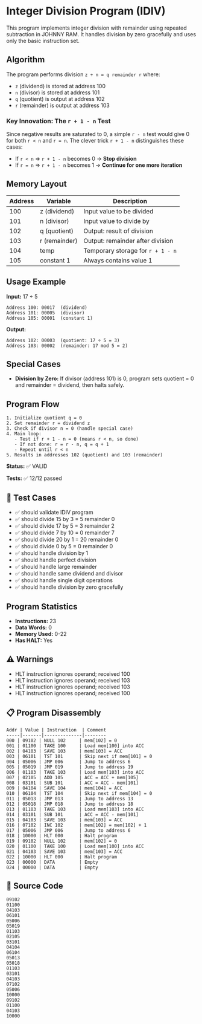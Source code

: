 # Integer Division Program (IDIV)

This program implements integer division with remainder using repeated subtraction in JOHNNY RAM. It handles division by zero gracefully and uses only the basic instruction set.

## Algorithm

The program performs division `z ÷ n = q remainder r` where:

- `z` (dividend) is stored at address 100
- `n` (divisor) is stored at address 101
- `q` (quotient) is output at address 102
- `r` (remainder) is output at address 103

### Key Innovation: The `r + 1 - n` Test

Since negative results are saturated to 0, a simple `r - n` test would give 0 for both `r < n` and `r = n`. The clever trick `r + 1 - n` distinguishes these cases:

- If `r < n` ⇒ `r + 1 - n` becomes 0 → **Stop division**
- If `r = n` ⇒ `r + 1 - n` becomes 1 → **Continue for one more iteration**

## Memory Layout

| Address | Variable      | Description                       |
| ------- | ------------- | --------------------------------- |
| 100     | z (dividend)  | Input value to be divided         |
| 101     | n (divisor)   | Input value to divide by          |
| 102     | q (quotient)  | Output: result of division        |
| 103     | r (remainder) | Output: remainder after division  |
| 104     | temp          | Temporary storage for `r + 1 - n` |
| 105     | constant 1    | Always contains value 1           |

## Usage Example

**Input:** 17 ÷ 5

```
Address 100: 00017  (dividend)
Address 101: 00005  (divisor)
Address 105: 00001  (constant 1)
```

**Output:**

```
Address 102: 00003  (quotient: 17 ÷ 5 = 3)
Address 103: 00002  (remainder: 17 mod 5 = 2)
```

## Special Cases

- **Division by Zero:** If divisor (address 101) is 0, program sets quotient = 0 and remainder = dividend, then halts safely.

## Program Flow

```
1. Initialize quotient q = 0
2. Set remainder r = dividend z
3. Check if divisor n = 0 (handle special case)
4. Main loop:
   - Test if r + 1 - n = 0 (means r < n, so done)
   - If not done: r = r - n, q = q + 1
   - Repeat until r < n
5. Results in addresses 102 (quotient) and 103 (remainder)
```

<!-- AUTO_GENERATED_DOCS_START -->
<!-- Everything below this line will be replaced by auto-generated documentation -->

**Status:** ✅ VALID

**Tests:** ✅ 12/12 passed

## 🧪 Test Cases

- ✅ should validate IDIV program
- ✅ should divide 15 by 3 = 5 remainder 0
- ✅ should divide 17 by 5 = 3 remainder 2
- ✅ should divide 7 by 10 = 0 remainder 7
- ✅ should divide 20 by 1 = 20 remainder 0
- ✅ should divide 0 by 5 = 0 remainder 0
- ✅ should handle division by 1
- ✅ should handle perfect division
- ✅ should handle large remainder
- ✅ should handle same dividend and divisor
- ✅ should handle single digit operations
- ✅ should handle division by zero gracefully

## Program Statistics

- **Instructions:** 23
- **Data Words:** 0
- **Memory Used:** 0-22
- **Has HALT:** Yes

## ⚠️ Warnings

- HLT instruction ignores operand; received 100
- HLT instruction ignores operand; received 103
- HLT instruction ignores operand; received 103
- HLT instruction ignores operand; received 100

## 📋 Program Disassembly

```
Addr | Value | Instruction  | Comment
-----|-------|--------------|--------
000 | 09102 | NULL 102     | mem[102] = 0
001 | 01100 | TAKE 100     | Load mem[100] into ACC
002 | 04103 | SAVE 103     | mem[103] = ACC
003 | 06101 | TST 101      | Skip next if mem[101] = 0
004 | 05006 | JMP 006      | Jump to address 6
005 | 05019 | JMP 019      | Jump to address 19
006 | 01103 | TAKE 103     | Load mem[103] into ACC
007 | 02105 | ADD 105      | ACC = ACC + mem[105]
008 | 03101 | SUB 101      | ACC = ACC - mem[101]
009 | 04104 | SAVE 104     | mem[104] = ACC
010 | 06104 | TST 104      | Skip next if mem[104] = 0
011 | 05013 | JMP 013      | Jump to address 13
012 | 05018 | JMP 018      | Jump to address 18
013 | 01103 | TAKE 103     | Load mem[103] into ACC
014 | 03101 | SUB 101      | ACC = ACC - mem[101]
015 | 04103 | SAVE 103     | mem[103] = ACC
016 | 07102 | INC 102      | mem[102] = mem[102] + 1
017 | 05006 | JMP 006      | Jump to address 6
018 | 10000 | HLT 000      | Halt program
019 | 09102 | NULL 102     | mem[102] = 0
020 | 01100 | TAKE 100     | Load mem[100] into ACC
021 | 04103 | SAVE 103     | mem[103] = ACC
022 | 10000 | HLT 000      | Halt program
023 | 00000 | DATA         | Empty
024 | 00000 | DATA         | Empty
```

## 💾 Source Code

```
09102
01100
04103
06101
05006
05019
01103
02105
03101
04104
06104
05013
05018
01103
03101
04103
07102
05006
10000
09102
01100
04103
10000
```
